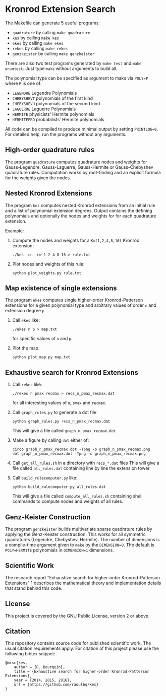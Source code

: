 Kronrod Extension Search
========================

The Makefile can generate 5 useful programs:

* `quadrature` by calling `make quadrature`
* `kes` by calling `make kes`
* `ekes` by calling `make ekes`
* `rekes` by calling `make rekes`
* `genzkeister` by calling `make genzkeister`

There are also two test programs generated by `make test`
and `make enumtest`. Just type `make` without arguments to
build all.

The polynomial type can be specified as argument to make
via `POLY=P` where `P` is one of:

* `LEGENDRE`   Legendre Polynomials
* `CHEBYSHEVT` polynomials of the first kind
* `CHEBYSHEVU` polynomials of the second kind
* `LAGUERRE`   Laguerre Polynomials
* `HERMITE`    physicists' Hermite polynomials
* `HERMITEPRO` probabilists' Hermite polynomials

All code can be compiled to produce minimal output by
setting `PRINTLOG=0`. For detailed help, run the programs
without any arguments.


High-order quadrature rules
---------------------------

The program `quadrature` computes quadrature nodes and
weights for Gauss-Legendre, Gauss-Laguerre, Gauss-Hermite
or Gauss-Chebyshev quadrature rules. Computation works
by root-finding and an explicit formula for the weights
given the nodes.


Nested Kronrod Extensions
-------------------------

The program `kes` computes nested Kronrod extensions
from an initial rule and a list of polynomial extension
degrees. Output contains the defining polynomials and
optionally the nodes and weights for for each quadrature
extension.

Example:

1. Compute the nodes and weights for a `K=(1,2,4,8,16)`
   Kronrod extension:
   ```
   ./kes -cn -cw 1 2 4 8 16 > rule.txt
   ```

2. Plot nodes and weights of this rule:
   ```
   python plot_weights.py rule.txt
   ```

Map existence of single extensions
----------------------------------

The program `ekes` computes single higher-order
Kronrod-Patterson extensions for a given polynomial
type and arbitrary values of order `n` and extension
degree `p`.

1. Call `ekes` like:
   ```
   ./ekes n p > map.txt
   ```
   for specific values of `n` and `p`.

2. Plot the map:
   ```
   python plot_map.py map.txt
   ```

Exhaustive search for Kronrod Extensions
----------------------------------------

1. Call `rekes` like:
   ```
   ./rekes n pmax recmax > recs_n_pmax_recmax.dat
   ```
   for all interesting values of `n`, `pmax` and `recmax`.

2. Call `graph_rules.py` to generate a dot file:
   ```
   python graph_rules.py recs_n_pmax_recmax.dat
   ```
   This will give a file called `graph_n_pmax_recmax.dot`

3. Make a figure by calling `dot` either of:
   ```
   circo graph_n_pmax_recmax.dot -Tpng -o graph_n_pmax_recmax.png
   dot graph_n_pmax_recmax.dot -Tpng -o graph_n_pmax_recmax.png
   ```

4. Call `get_all_rules.sh` in a directory with `recs_*.dat` files
   This will give a file called `all_rules.dat` containing line
   by line the extension tower.

5. Call `build_rulecomputer.py` like:
   ```
   python build_rulecomputer.py all_rules.dat
   ```
   This will give a file called `compute_all_rules.sh` containing
   shell commands to compute nodes and weights of all rules.


Genz-Keister Construction
-------------------------

The program `genzkeister` builds multivariate sparse quadrature
rules by applying the Genz-Keister construction. This works for
all symmetric quadratures (Legendre, Chebyshev, Hermite). The
number of dimensions is a compile-time argument given to `make`
by the `DIMENSION=D`. The default is `POLY=HERMITE` polynomials
in `DIMENSION=1` dimensions.


Scientific Work
---------------

The research report "Exhaustive search for higher-order Kronrod-Patterson
Extensions" [1] describes the mathematical theory and implementation details
that stand behind this code.

[1]: http://www.sam.math.ethz.ch/sam_reports/index.php?id=2015-11


License
-------

This project is covered by the GNU Public License, version 2 or above.


Citation
--------

This repository contains source code for published scientific work.
The usual citation requirements apply. For citation of this project
please use the following bibtex snippet:

    @misc{kes,
        author = {R. Bourquin},
        title = {Exhaustive search for higher-order Kronrod-Patterson Extensions},
        year = {2014, 2015, 2016},
        url = {https://github.com/raoulbq/kes}
    }
